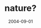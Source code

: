 ---
layout: base.njk
title : 'nature?' 
view_title : 'nature?' 
year : '2004' 
date : '2004-09-01' 
img_file : '/drawing/nature.png' 
html_file : 'nature' 
next_html : 'isthatit.html' 
year_order : '174' 
permalink : "title/{{html_file}}.html"
---